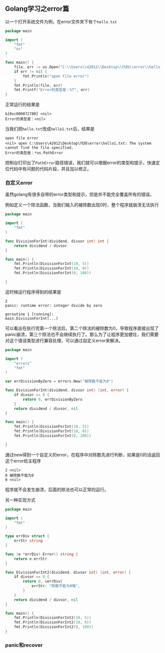 ## Golang学习之error篇

以一个打开系统文件为例，在error文件夹下有个`hello.txt`

```go
package main

import (
	"fmt"
	"os"
)

func main() {
	file, err := os.Open("C:\\Users\\42012\\Desktop\\代码\\error\\hello.txt")
	if err != nil {
		fmt.Println("open file error")
	}
	fmt.Println(file, err)
	fmt.Printf("Error的类型是：%T", err)
}

```

正常运行的结果是

```
&{0xc000072780} <nil>
Error的类型是：<nil>
```

当我们把`hello.txt`改成`hello1.txt`后，结果是

```
open file error
<nil> open C:\Users\42012\Desktop\代码\error\hello1.txt: The system cannot find the file specified.
Error的类型是：*os.PathError
```

控制台打印出了`PathError`路径错误，我们就可以根据error的类型和提示，快速定位代码中有问题的代码片段，并且加以修正。

### 自定义error

虽然golang有很多自带的error类型和提示，但是并不能完全覆盖所有的错误。

例如定义一个除法函数，当我们输入的被除数出现0时，整个程序就崩溃无法执行

```go
package main

import (
	"fmt"
)

func DivisionForInt(dividend, divsor int) int {
	return dividend / divsor
}

func main() {
	fmt.Println(DivisionForInt(10, 5))
	fmt.Println(DivisionForInt(10, 0))
	fmt.Println(DivisionForInt(0, 100))

}

```

这时候运行程序得到的结果是

```
2
panic: runtime error: integer divide by zero

goroutine 1 [running]:
main.DivisionForInt(...)
```

可以看出在执行完第一个除法后，第二个除法的被除数为0，导致程序直接出现了panic崩溃，第三个除法也不会继续执行了。那么为了让程序更加健壮，我们需要对这个错误类型进行兼容处理，可以通过自定义error来解决。

```go
package main

import (
	"errors"
	"fmt"
)

var errDivisionByZero = errors.New("被除数不能为0")

func DivisionForInt(dividend, divsor int) (int, error) {
	if divsor == 0 {
		return 0, errDivisionByZero
	}
	return dividend / divsor, nil
}

func main() {
	fmt.Println(DivisionForInt(10, 5))
	fmt.Println(DivisionForInt(10, 0))
	fmt.Println(DivisionForInt(0, 100))

}

```

通过new得到一个自定义的error，在程序中对除数先进行判断，如果是0的话返回这个error给主程序

```
2 <nil>
0 被除数不能为0
0 <nil>
```

程序就不会发生崩溃，后面的除法也可以正常的运行。

另一种实现方式

```go
package main

import (
	"fmt"
)

type errDiv struct {
	errStr string
}

func (e *errDiv) Error() string {
	return e.errStr
}

func DivisionForInt2(dividend, divsor int) (int, error) {
	if divsor == 0 {
		return 0, &errDiv{
			errStr: "除数不能为0哦",
		}
	}
	return dividend / divsor, nil
}

func main() {
	fmt.Println(DivisionForInt2(10, 5))
	fmt.Println(DivisionForInt2(10, 0))
	fmt.Println(DivisionForInt2(0, 100))
}

```

### panic和recover